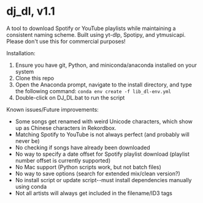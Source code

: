 # dj_dl, v1.1
A tool to download Spotify or YouTube playlists while maintaining a consistent naming scheme. Built using yt-dlp, Spotipy, and ytmusicapi.
Please don't use this for commercial purposes!

Installation:
1) Ensure you have git, Python, and miniconda/anaconda installed on your system
2) Clone this repo
3) Open the Anaconda prompt, navigate to the install directory, and type the following command:
`conda env create -f lib_dl-env.yml`
4) Double-click on DJ_DL.bat to run the script

Known issues/Future improvements:
* Some songs get renamed with weird Unicode characters, which show up as Chinese characters in Rekordbox.
* Matching Spotify to YouTube is not always perfect (and probably will never be)
* No checking if songs have already been downloaded
* No way to specify a date offset for Spotify playlist download (playlist number offset is currently supported)
* No Mac support (Python scripts work, but not batch files)
* No way to save options (search for extended mix/clean version?)
* No install script or update script--must install dependencies manually using conda
* Not all artists will always get included in the filename/ID3 tags
